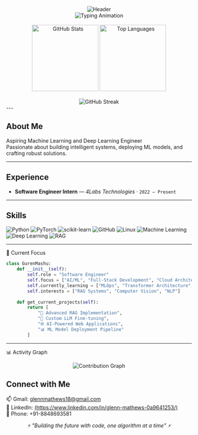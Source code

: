 <div align="center">
  <img src="https://capsule-render.vercel.app/api?type=venom&height=280&color=0:0a0a0a,50:1a1a2e,100:16213e&text=GurenMashu&fontSize=70&fontColor=ffffff&animation=blinking&fontAlign=50&fontAlignY=40&desc=Software%20Engineer%20•%20AI%20%26%20Full-Stack%20Developer&descAlign=50&descAlignY=65&descSize=20&stroke=7B61FF&strokeWidth=2" alt="Header"/>
</div>
<div align="center">
  <img src="https://readme-typing-svg.herokuapp.com?font=JetBrains+Mono&weight=700&size=28&duration=2500&pause=800&color=7B61FF&background=00000000&center=true&vCenter=true&multiline=true&width=800&height=120&lines=Aspiring+Machine+Learning+Engineer;Deep+Learning" alt="Typing Animation"/>
</div>
<br>
<div align="center">
  <img src="https://github-readme-stats.vercel.app/api?username=GurenMashu&show_icons=true&theme=tokyonight&hide_border=true&bg_color=0d1117&title_color=7b61ff&icon_color=7b61ff&text_color=c9d1d9&ring_color=7b61ff" alt="GitHub Stats" height="180"/>
  <img src="https://github-readme-stats.vercel.app/api/top-langs/?username=GurenMashu&layout=compact&theme=tokyonight&hide_border=true&bg_color=0d1117&title_color=7b61ff&text_color=c9d1d9" alt="Top Languages" height="180"/>
</div>
<br>
<div align="center">
  <img src="https://github-readme-streak-stats.herokuapp.com?user=GurenMashu&theme=tokyonight&hide_border=true&background=0D1117&ring=7B61FF&fire=7B61FF&currStreakLabel=C9D1D9&sideLabels=C9D1D9&currStreakNum=7B61FF&sideNums=7B61FF&dates=8B949E" alt="GitHub Streak"/>
</div>
---

## About Me
Aspiring Machine Learning and Deep Learning Engineer  
Passionate about building intelligent systems, deploying ML models, and crafting robust solutions.

---

## Experience
- **Software Engineer Intern** — *4Labs Technologies* · `2022 – Present`   

---

## Skills
<p align="center">
  
![Python](https://img.shields.io/badge/Python-3776AB?style=for-the-badge&logo=python&logoColor=white)
![PyTorch](https://img.shields.io/badge/PyTorch-EE4C2C?style=for-the-badge&logo=pytorch&logoColor=white)
![scikit-learn](https://img.shields.io/badge/scikit--learn-F7931E?style=for-the-badge&logo=scikit-learn&logoColor=white)
![GitHub](https://img.shields.io/badge/GitHub-181717?style=for-the-badge&logo=github&logoColor=white)
![Linux](https://img.shields.io/badge/Linux-FCC624?style=for-the-badge&logo=linux&logoColor=black)
![Machine Learning](https://img.shields.io/badge/Machine%20Learning-102230?style=for-the-badge&logo=apachespark&logoColor=white)
![Deep Learning](https://img.shields.io/badge/Deep%20Learning-0A192F?style=for-the-badge&logo=tensorflow&logoColor=white)
![RAG](https://img.shields.io/badge/RAG-5A2E82?style=for-the-badge&logo=OpenAI&logoColor=white)

</p>

---

🎯 Current Focus
```python 
class GurenMashu:
    def __init__(self):
        self.role = "Software Engineer"
        self.focus = ["AI/ML", "Full-Stack Development", "Cloud Architecture"]
        self.currently_learning = ["MLOps", "Transformer Architecture", "Kubernetes"]
        self.interests = ["RAG Systems", "Computer Vision", "NLP"]
        
    def get_current_projects(self):
        return [
            "🔬 Advanced RAG Implementation",
            "🤖 Custom LLM Fine-tuning",
            "🌐 AI-Powered Web Applications",
            "📊 ML Model Deployment Pipeline"
        ]
```
---

📊 Activity Graph
<div align="center">
  <img src="https://github-readme-activity-graph.vercel.app/graph?username=GurenMashu&theme=tokyo-night&bg_color=0d1117&color=7b61ff&line=7b61ff&point=ffffff&area=true&hide_border=true" alt="Contribution Graph"/>
</div>

## Connect with Me
<p align="left">
  📫 Gmail: <a href="mailto:your.email@gmail.com">glennmathews18@gmail.com</a><br>
  🔗 LinkedIn: <a href="https://www.linkedin.com/in/your-linkedin/">(https://www.linkedin.com/in/glenn-mathews-0a9641253/)</a><br>
  📱 Phone: +91-8848693581
</p>

<div align="center">
  <i>⚡ "Building the future with code, one algorithm at a time" ⚡</i>
</div>
